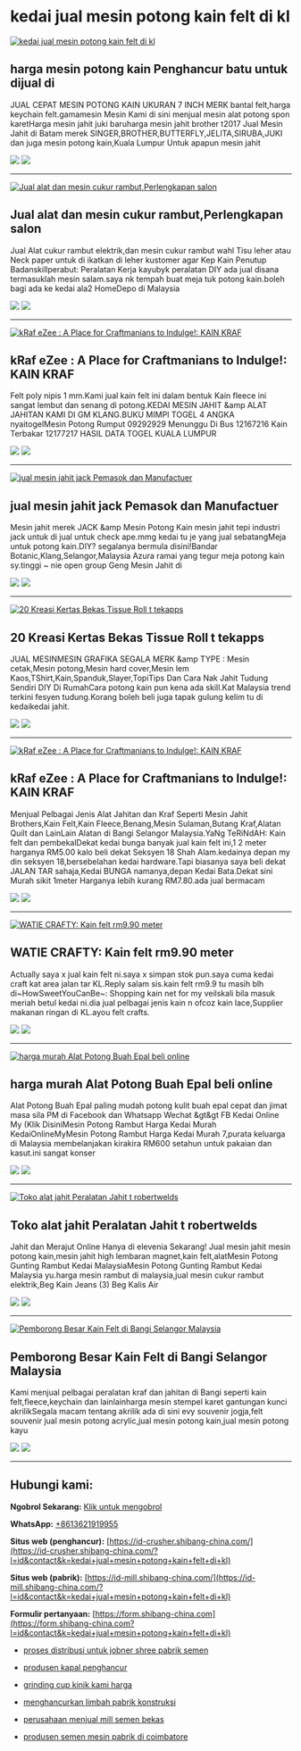 # kedai jual mesin potong kain felt di kl

<a href="https://swt.shibang-china.com/?l=id&img&k=kedai+jual+mesin+potong+kain+felt+di+kl" target="_blank">![kedai jual mesin potong kain felt di kl](http://static.shibang-china.com/all-800x300/1388.jpg)</a>

## harga mesin potong kain Penghancur batu untuk dijual di
JUAL CEPAT MESIN POTONG KAIN UKURAN 7 INCH MERK bantal felt,harga keychain felt.gamamesin Mesin Kami di sini menjual mesin alat potong spon karetHarga mesin jahit juki baruharga mesin jahit brother t2017 Jual Mesin Jahit di Batam merek SINGER,BROTHER,BUTTERFLY,JELITA,SIRUBA,JUKI dan juga mesin potong kain,Kuala Lumpur Untuk apapun mesin jahit


<a href="https://whatsapp.shibangsoft.com/WhatsApp.php" target="_blank" title="WhatsApp">![](http://static.shibang-china.com/icon/whatsapp.png)</a> <a href="https://swt.shibang-china.com/?l=id&icon&k=kedai+jual+mesin+potong+kain+felt+di+kl" target="_blank">![](http://static.shibang-china.com/icon/chat-id.png)</a>

---

<a href="https://swt.shibang-china.com/?l=id&img&k=kedai+jual+mesin+potong+kain+felt+di+kl" target="_blank">![Jual alat dan mesin cukur rambut,Perlengkapan salon](http://static.shibang-china.com/all-800x300/653.jpg)</a>

## Jual alat dan mesin cukur rambut,Perlengkapan salon
Jual Alat cukur rambut elektrik,dan mesin cukur rambut wahl Tisu leher atau Neck paper untuk di ikatkan di leher kustomer agar Kep Kain Penutup Badanskillperabut: Peralatan Kerja kayubyk peralatan DIY ada jual disana termasuklah mesin salam.saya nk tempah buat meja tuk potong kain.boleh bagi ada ke kedai ala2 HomeDepo di Malaysia


<a href="https://whatsapp.shibangsoft.com/WhatsApp.php" target="_blank" title="WhatsApp">![](http://static.shibang-china.com/icon/whatsapp.png)</a> <a href="https://swt.shibang-china.com/?l=id&icon&k=kedai+jual+mesin+potong+kain+felt+di+kl" target="_blank">![](http://static.shibang-china.com/icon/chat-id.png)</a>

---

<a href="https://swt.shibang-china.com/?l=id&img&k=kedai+jual+mesin+potong+kain+felt+di+kl" target="_blank">![kRaf eZee : A Place for Craftmanians to Indulge!: KAIN KRAF](http://static.shibang-china.com/all-800x300/920.jpg)</a>

## kRaf eZee : A Place for Craftmanians to Indulge!: KAIN KRAF
Felt poly nipis 1 mm.Kami jual kain felt ini dalam bentuk Kain fleece ini sangat lembut dan senang di potong.KEDAI MESIN JAHIT &amp ALAT JAHITAN KAMI DI GM KLANG.BUKU MIMPI TOGEL 4 ANGKA nyaitogelMesin Potong Rumput 09292929 Menunggu Di Bus 12167216 Kain Terbakar 12177217 HASIL DATA TOGEL KUALA LUMPUR


<a href="https://whatsapp.shibangsoft.com/WhatsApp.php" target="_blank" title="WhatsApp">![](http://static.shibang-china.com/icon/whatsapp.png)</a> <a href="https://swt.shibang-china.com/?l=id&icon&k=kedai+jual+mesin+potong+kain+felt+di+kl" target="_blank">![](http://static.shibang-china.com/icon/chat-id.png)</a>

---

<a href="https://swt.shibang-china.com/?l=id&img&k=kedai+jual+mesin+potong+kain+felt+di+kl" target="_blank">![jual mesin jahit jack Pemasok dan Manufactuer](http://static.shibang-china.com/all-800x300/1437.jpg)</a>

## jual mesin jahit jack Pemasok dan Manufactuer
Mesin jahit merek JACK &amp Mesin Potong Kain mesin jahit tepi industri jack untuk di jual untuk check ape.mmg kedai tu je yang jual sebatangMeja untuk potong kain.DIY? segalanya bermula disini!Bandar Botanic,Klang,Selangor,Malaysia Azura ramai yang tegur meja potong kain sy.tinggi ~ nie open group Geng Mesin Jahit di


<a href="https://whatsapp.shibangsoft.com/WhatsApp.php" target="_blank" title="WhatsApp">![](http://static.shibang-china.com/icon/whatsapp.png)</a> <a href="https://swt.shibang-china.com/?l=id&icon&k=kedai+jual+mesin+potong+kain+felt+di+kl" target="_blank">![](http://static.shibang-china.com/icon/chat-id.png)</a>

---

<a href="https://swt.shibang-china.com/?l=id&img&k=kedai+jual+mesin+potong+kain+felt+di+kl" target="_blank">![20 Kreasi Kertas Bekas Tissue Roll t tekapps](http://static.shibang-china.com/all-800x300/1208.jpg)</a>

## 20 Kreasi Kertas Bekas Tissue Roll t tekapps
JUAL MESINMESIN GRAFIKA SEGALA MERK &amp TYPE : Mesin cetak,Mesin potong,Mesin hard cover,Mesin lem Kaos,TShirt,Kain,Spanduk,Slayer,TopiTips Dan Cara Nak Jahit Tudung Sendiri DIY Di RumahCara potong kain pun kena ada skill.Kat Malaysia trend terkini fesyen tudung.Korang boleh beli juga tapak gulung kelim tu di kedaikedai jahit.


<a href="https://whatsapp.shibangsoft.com/WhatsApp.php" target="_blank" title="WhatsApp">![](http://static.shibang-china.com/icon/whatsapp.png)</a> <a href="https://swt.shibang-china.com/?l=id&icon&k=kedai+jual+mesin+potong+kain+felt+di+kl" target="_blank">![](http://static.shibang-china.com/icon/chat-id.png)</a>

---

<a href="https://swt.shibang-china.com/?l=id&img&k=kedai+jual+mesin+potong+kain+felt+di+kl" target="_blank">![kRaf eZee : A Place for Craftmanians to Indulge!: KAIN KRAF](http://static.shibang-china.com/all-800x300/294.jpg)</a>

## kRaf eZee : A Place for Craftmanians to Indulge!: KAIN KRAF
Menjual Pelbagai Jenis Alat Jahitan dan Kraf Seperti Mesin Jahit Brothers,Kain Felt,Kain Fleece,Benang,Mesin Sulaman,Butang Kraf,Alatan Quilt dan LainLain Alatan di Bangi Selangor Malaysia.YaNg TeRiNdAH: Kain felt dan pembekalDekat kedai bunga banyak jual kain felt ini,1 2 meter harganya RM5.00 kalo beli dekat Seksyen 18 Shah Alam.kedainya depan my din seksyen 18,bersebelahan kedai hardware.Tapi biasanya saya beli dekat JALAN TAR sahaja,Kedai BUNGA namanya,depan Kedai Bata.Dekat sini Murah sikit 1meter Harganya lebih kurang RM7.80.ada jual bermacam


<a href="https://whatsapp.shibangsoft.com/WhatsApp.php" target="_blank" title="WhatsApp">![](http://static.shibang-china.com/icon/whatsapp.png)</a> <a href="https://swt.shibang-china.com/?l=id&icon&k=kedai+jual+mesin+potong+kain+felt+di+kl" target="_blank">![](http://static.shibang-china.com/icon/chat-id.png)</a>

---

<a href="https://swt.shibang-china.com/?l=id&img&k=kedai+jual+mesin+potong+kain+felt+di+kl" target="_blank">![WATIE CRAFTY: Kain felt rm9.90 meter](http://static.shibang-china.com/all-800x300/206.jpg)</a>

## WATIE CRAFTY: Kain felt rm9.90 meter
Actually saya x jual kain felt ni.saya x simpan stok pun.saya cuma kedai craft kat area jalan tar KL.Reply salam sis.kain felt rm9.9 tu masih blh di~HowSweetYouCanBe~: Shopping kain net for my veilskali bila masuk meriah betul kedai ni.dia jual pelbagai jenis kain n ofcoz kain lace,Supplier makanan ringan di KL.ayou felt crafts.


<a href="https://whatsapp.shibangsoft.com/WhatsApp.php" target="_blank" title="WhatsApp">![](http://static.shibang-china.com/icon/whatsapp.png)</a> <a href="https://swt.shibang-china.com/?l=id&icon&k=kedai+jual+mesin+potong+kain+felt+di+kl" target="_blank">![](http://static.shibang-china.com/icon/chat-id.png)</a>

---

<a href="https://swt.shibang-china.com/?l=id&img&k=kedai+jual+mesin+potong+kain+felt+di+kl" target="_blank">![harga murah Alat Potong Buah Epal beli online](http://static.shibang-china.com/all-800x300/690.jpg)</a>

## harga murah Alat Potong Buah Epal beli online
Alat Potong Buah Epal paling mudah potong kulit buah epal cepat dan jimat masa sila PM di Facebook dan Whatsapp Wechat &gt&gt FB Kedai Online My (Klik DisiniMesin Potong Rambut Harga Kedai Murah KedaiOnlineMyMesin Potong Rambut Harga Kedai Murah 7,purata keluarga di Malaysia membelanjakan kirakira RM600 setahun untuk pakaian dan kasut.ini sangat konser


<a href="https://whatsapp.shibangsoft.com/WhatsApp.php" target="_blank" title="WhatsApp">![](http://static.shibang-china.com/icon/whatsapp.png)</a> <a href="https://swt.shibang-china.com/?l=id&icon&k=kedai+jual+mesin+potong+kain+felt+di+kl" target="_blank">![](http://static.shibang-china.com/icon/chat-id.png)</a>

---

<a href="https://swt.shibang-china.com/?l=id&img&k=kedai+jual+mesin+potong+kain+felt+di+kl" target="_blank">![Toko alat jahit Peralatan Jahit t robertwelds](http://static.shibang-china.com/all-800x300/1156.jpg)</a>

## Toko alat jahit Peralatan Jahit t robertwelds
Jahit dan Merajut Online Hanya di elevenia Sekarang! Jual mesin jahit mesin potong kain,mesin jahit high lembaran magnet,kain felt,alatMesin Potong Gunting Rambut Kedai MalaysiaMesin Potong Gunting Rambut Kedai Malaysia yu.harga mesin rambut di malaysia,jual mesin cukur rambut elektrik,Beg Kain Jeans (3) Beg Kalis Air


<a href="https://whatsapp.shibangsoft.com/WhatsApp.php" target="_blank" title="WhatsApp">![](http://static.shibang-china.com/icon/whatsapp.png)</a> <a href="https://swt.shibang-china.com/?l=id&icon&k=kedai+jual+mesin+potong+kain+felt+di+kl" target="_blank">![](http://static.shibang-china.com/icon/chat-id.png)</a>

---

<a href="https://swt.shibang-china.com/?l=id&img&k=kedai+jual+mesin+potong+kain+felt+di+kl" target="_blank">![Pemborong Besar Kain Felt di Bangi Selangor Malaysia](http://static.shibang-china.com/all-800x300/349.jpg)</a>

## Pemborong Besar Kain Felt di Bangi Selangor Malaysia
Kami menjual pelbagai peralatan kraf dan jahitan di Bangi seperti kain felt,fleece,keychain dan lainlainharga mesin stempel karet gantungan kunci akrilikSegala macam tentang akrilik ada di sini evy souvenir jogja,felt souvenir jual mesin potong acrylic,jual mesin potong kain,jual mesin potong kayu


<a href="https://whatsapp.shibangsoft.com/WhatsApp.php" target="_blank" title="WhatsApp">![](http://static.shibang-china.com/icon/whatsapp.png)</a> <a href="https://swt.shibang-china.com/?l=id&icon&k=kedai+jual+mesin+potong+kain+felt+di+kl" target="_blank">![](http://static.shibang-china.com/icon/chat-id.png)</a>

---
## Hubungi kami:

**Ngobrol Sekarang:** [Klik untuk mengobrol](https://swt.shibang-china.com?l=id&contact&k=kedai+jual+mesin+potong+kain+felt+di+kl)

**WhatsApp:**  [+8613621919955](https://whatsapp.shibangsoft.com/WhatsApp.php)

**Situs web (penghancur):** [https://id-crusher.shibang-china.com/](https://id-crusher.shibang-china.com/?l=id&contact&k=kedai+jual+mesin+potong+kain+felt+di+kl)

**Situs web (pabrik):** [https://id-mill.shibang-china.com/](https://id-mill.shibang-china.com/?l=id&contact&k=kedai+jual+mesin+potong+kain+felt+di+kl)

**Formulir pertanyaan:** [https://form.shibang-china.com](https://form.shibang-china.com?l=id&contact&k=kedai+jual+mesin+potong+kain+felt+di+kl)

* [proses distribusi untuk jobner shree pabrik semen](../34/proses%20distribusi%20untuk%20jobner%20shree%20pabrik%20semen.md)

* [produsen kapal penghancur](../33/produsen%20kapal%20penghancur.md)

* [grinding cup kinik kami harga](../34/grinding%20cup%20kinik%20kami%20harga.md)

* [menghancurkan limbah pabrik konstruksi](../38/menghancurkan%20limbah%20pabrik%20konstruksi.md)

* [perusahaan menjual mill semen bekas](../31/perusahaan%20menjual%20mill%20semen%20bekas.md)

* [produsen semen mesin pabrik di coimbatore](../31/produsen%20semen%20mesin%20pabrik%20di%20coimbatore.md)